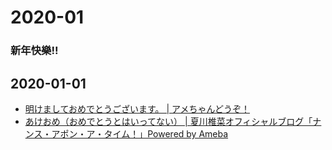 # 2020-01

### 新年快樂!!

## 2020-01-01

- [明けましておめでとうございます。 | アメちゃんどうぞ！](https://ameblo.jp/yh---blog/entry-12563720617.html)
- [あけおめ（おめでとうとはいってない） | 夏川椎菜オフィシャルブログ「ナンス・アポン・ア・タイム！」Powered by Ameba](https://ameblo.jp/natsukawashiinablog/entry-12563781260.html)
